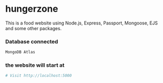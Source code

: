 # hungerzone

This is a food website using Node.js, Express, Passport, Mongoose, EJS and some other packages.


### Database connected 

```sh
MongoDB Atlas
```


### the website will start at
```sh
# Visit http://localhost:5000
```
